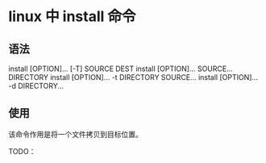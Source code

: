 # linux 中 install 命令    

## 语法  

install [OPTION]... [-T] SOURCE DEST
install [OPTION]... SOURCE... DIRECTORY
install [OPTION]... -t DIRECTORY SOURCE...
install [OPTION]... -d DIRECTORY...  

## 使用   

该命令作用是将一个文件拷贝到目标位置。  


TODO：